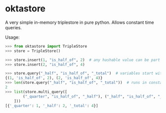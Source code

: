 # oktastore
A very simple in-memory triplestore in pure python. Allows constant time queries.

Usage:
```python
>>> from oktastore import TripleStore
>>> store = TripleStore()

>>> store.insert(1, "is_half_of", 2)  # any hashable value can be part of the triple
>>> store.insert(2, "is_half_of", 4)

>>> store.query("_half", "is_half_of", "_total")  # variables start with "_"
{(1, 'is_half_of', 2), (2, 'is_half_of', 4)}
>>> len(store.query("_half", "is_half_of", "_total"))  # runs in constant time, no matter the size of the result!
2
>>> list(store.multi_query([
        ("_quarter", "is_half_of", "_half"), ("_half", "is_half_of", "_total")
    ]))
[{'_quarter': 1, '_half': 2, '_total': 4}]
```
